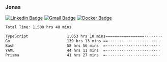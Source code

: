 ### Jonas
[![Linkedin Badge](https://img.shields.io/badge/-Jonas%20Neto-9933F7?style=flat-square&logo=Linkedin&logoColor=white&link=https://www.linkedin.com/in/jonas-nogueira-neto/)](https://www.linkedin.com/in/jonas-nogueira-neto/)
[![Gmail Badge](https://img.shields.io/badge/-nogueiraneto.jonas@gmail.com-9933F7?style=flat-square&logo=Gmail&logoColor=white&link=mailto:nogueiraneto.jonas@gmail.com)](mailto:nogueiraneto.jonas@gmail.com)
[![Docker Badge](https://img.shields.io/badge/-DockerHub-9933F7?style=flat-square&logo=Docker&logoColor=white&link=https://hub.docker.com/u/jonasssneto)](https://hub.docker.com/u/jonasssneto)


<!--START_SECTION:waka-->

```txt
Total Time: 1,508 hrs 48 mins

TypeScript                 1,053 hrs 10 mins=================········   69.00 %
Go                         139 hrs 13 mins ==·······················   09.12 %
Bash                       58 hrs 56 mins  =························   03.86 %
YAML                       44 hrs 11 mins  =························   02.90 %
Prisma                     41 hrs 27 mins  =························   02.72 %
```

<!--END_SECTION:waka-->
###
